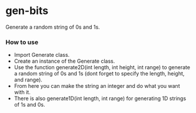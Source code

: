 # gen-bits
Generate a random string of 0s and 1s.

### How to use
- Import Generate class.
- Create an instance of the Generate class.
- Use the function generate2D(int length, int height, int range) to generate a random string of 0s and 1s (dont forget to specify the length, height, and range).
- From here you can make the string an integer and do what you want with it.
- There is also generate1D(int length, int range) for generating 1D strings of 1s and 0s.
